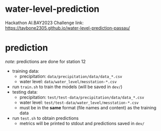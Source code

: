 # water-level-prediction
Hackathon AI.BAY2023 Challenge
link: https://taybone2305.github.io/water-level-prediction-passau/

# prediction

*note*: predictions are done for station 12

 - training data:
    - precipitation: `data/precipitation/data/data_*.csv`
    - water level: `data/water_level/messtation-*.csv`
 - run `train.sh` to train the models (will be saved in `dev/`)
 - testing data:
    - precipitation: `test/test-data/precipitation/data/data_*.csv`
    - water level: `test/test-data/water_level/messtation-*.csv`
    - must be in the **same** format (file names and content) as the training data
 - run `test.sh` to obtain predictions
    - metrics will be printed to stdout and predictions saved in `dev/`

